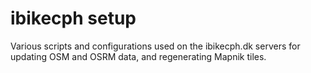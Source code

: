 ibikecph setup
===================

Various scripts and configurations used on the ibikecph.dk servers for updating OSM and OSRM data, and regenerating Mapnik tiles.
